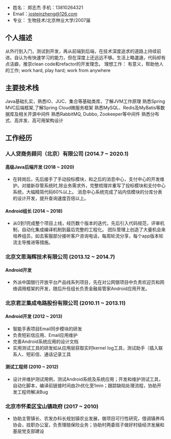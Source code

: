 - 姓名： 郑志杰 手机：13810264321
- Email：josteinzheng@126.com
- 专业： 生物技术/北京林业大学/2007届

## 个人描述
  从外行到入门，测试到开发，再从前端到后端，在技术深度追求的道路上持续前进。自认为有快速学习的能力，但在深度上还远远不够。生活上略邋遢，代码却有点洁癖，推崇clean code和refactor的开发理念。
  理想工作： 有意义，帮助他人的工作; work hard, play hard; work from anywhere

## 主要技术栈
Java基础扎实，熟悉IO、JUC、集合等基础类库，了解JVM工作原理
熟悉Spring MVC后端框架,了解Spring Cloud微服务框架
熟悉MySQL、Redis及MyBatis等数据库及相关开源中间件
熟悉RabbitMQ, Dubbo, Zookeeper等中间件
熟悉分布式、高并发、高可用架构设计

## 工作经历
### 人人贷商务顾问（北京）有限公司 (2014.7 ~ 2020.1)
#### 高级Java后端开发 (2018 ~ 2020)
* 在转岗后，先后接手了手动投标模块，和之后的消息中心，支付中心的开发维护。对接新存管系统时,除业务需求外，完整梳理并重写了投标模块和支付中心系统，大幅精简代码60%以上。
消息中心系统完成了站内信模块的分库分表的设计开发，提升查询速度百倍以上。

#### Android组长  (2014 ~ 2018)
* 从0到1完成整个项目上线，经历数个版本的迭代，先后引入代码规范，评审机制，自动化集成编译机制到最后完整的工程化。
团队管理上创造了大量机会来培养组员，如去客服部分接听客户咨询电话，每周轮流分享，每个app版本轮流主导推进等措施。

### 北京文思海辉技术有限公司  (2013.12 ~ 2014.7)
#### Android开发
* 外派中国银行开放平台产品线系列项目，先在对公网银项目中负责欢迎页和网络调用框架的开发，随后升任组长负责金融易管家Android应用开发。

### 北京君正集成电路股份有限公司  (2010.11 ~ 2013.11)
#### Android开发  (2012 ~ 2013)
* 智能手表项目Email同步模块的研发
* 负责短彩信应用、Email应用维护
* 完善Android系统应用的设计文档
* 实用测试工具的研发如从应用层获取实时kernel log工具，测试助手（插入联系人、短彩信、通话记录工具

#### 测试工程师  (2010 ~ 2012)
* 设计并维护测试用例，测试Android系统及系统应用；开发和维护测试工具，自动化脚本，编译前链接时间由2h优化至1min；跟踪缺陷处理流程，协助开发工程师解决Bug

### 北京市怀柔区宝山镇政府   (2017 ~ 2010)
* 协助主管镇长、农发办科长规划镇农业发展，做项目可行性研究，借调镇养鸡协会，挂职办公室，负责理赔保险业务；协助村两委班子做好村级经济发展和基层党支部建设
